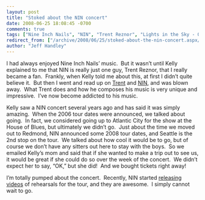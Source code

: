 ```yaml
---
layout: post
title: "Stoked about the NIN concert"
date: 2008-06-25 18:08:45 -0700
comments: true
tags: ["Nine Inch Nails", "NIN", "Trent Reznor", "Lights in the Sky - Over North America"]
redirect_from: ["/archive/2008/06/25/stoked-about-the-nin-concert.aspx/"]
author: "Jeff Handley"
---
```

<!-- more -->
<p>I had always enjoyed Nine Inch Nails’ music.  But it wasn’t until Kelly explained to me that NIN is really just one guy, Trent Reznor, that I really became a fan.  Frankly, when Kelly told me about this, at first I didn’t quite believe it.  But then I went and read up on <a href="http://en.wikipedia.org/wiki/Trent_Reznor" target="_blank">Trent</a> and <a href="http://en.wikipedia.org/wiki/Nine_Inch_Nails" target="_blank">NIN</a>, and was blown away.  What Trent does and how he composes his music is very unique and impressive.  I’ve now become addicted to his music.</p>  <p>Kelly saw a NIN concert several years ago and has said it was simply amazing.  When the 2006 tour dates were announced, we talked about going.  In fact, we considered going up to Atlantic City for the show at the House of Blues, but ultimately we didn’t go.  Just about the time we moved out to Redmond, NIN announced some 2008 tour dates, and Seattle is the 2nd stop on the tour.  We talked about how cool it would be to go, but of course we don’t have any sitters out here to stay with the boys.  So we emailed Kelly’s mom and said that if she wanted to make a trip out to see us, it would be great if she could do so over the week of the concert.  We didn’t expect her to say, “OK,” but she did!  And we bought tickets right away!</p>  <p>I’m totally pumped about the concert.  Recently, NIN started <a href="http://feeds.nin.com/ninNews" target="_blank">releasing videos</a> of rehearsals for the tour, and they are awesome.  I simply cannot wait to go.</p>  <p></p>  <p></p>

